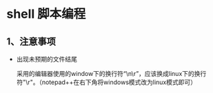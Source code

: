 # shell 脚本编程

## 1、注意事项

- 出现未预期的文件结尾

  采用的编辑器使用的window下的换行符“\n\r”，应该换成linux下的换行符"\r"。（notepad++在右下角将windows模式改为linux模式即可）


